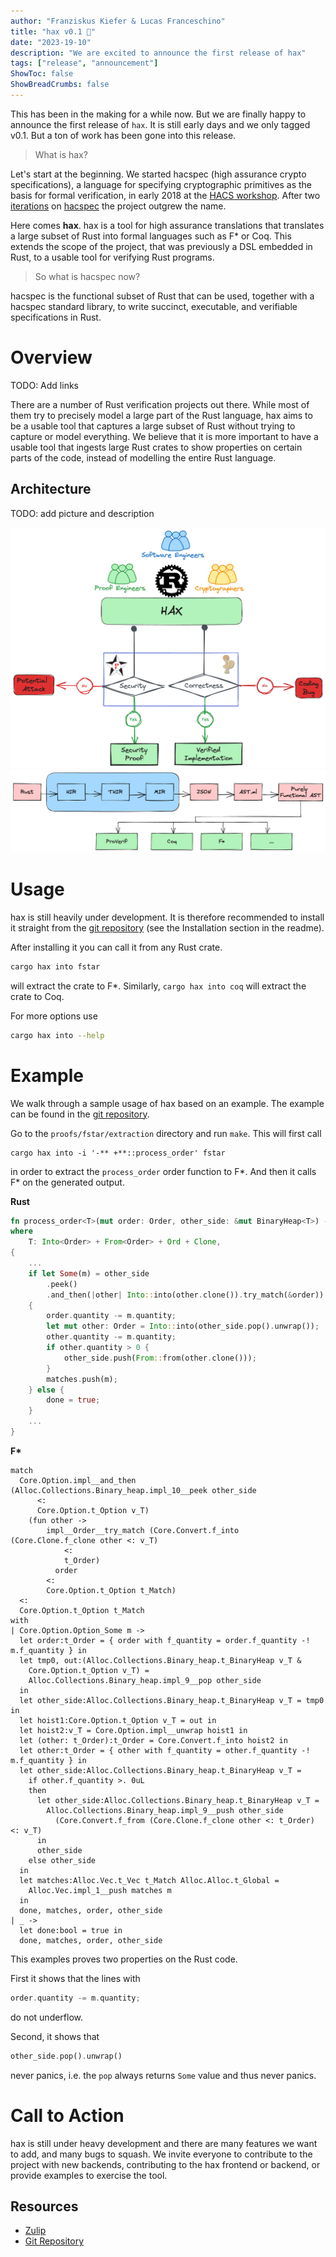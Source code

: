 ```yaml
---
author: "Franziskus Kiefer & Lucas Franceschino"
title: "hax v0.1 🎂"
date: "2023-19-10"
description: "We are excited to announce the first release of hax"
tags: ["release", "announcement"]
ShowToc: false
ShowBreadCrumbs: false
---
```


This has been in the making for a while now.
But we are finally happy to announce the first release of `hax`.
It is still early days and we only tagged v0.1.
But a ton of work has been gone into this release.

> What is hax?

Let's start at the beginning.
We started hacspec (high assurance crypto specifications), a language for specifying
cryptographic primitives as the basis for formal verification, in early 2018 at
the [HACS workshop].
After two [iterations](https://github.com/hacs-workshop/hacspec) on [hacspec](https://github.com/hacspec/hacspec)
the project outgrew the name.

Here comes **hax**.
hax is a tool for high assurance translations that translates a large subset of
Rust into formal languages such as F\* or Coq.
This extends the scope of the project, that was previously a DSL embedded in Rust,
to a usable tool for verifying Rust programs.

> So what is hacspec now?

hacspec is the functional subset of Rust that can be used, together with a hacspec
standard library, to write succinct, executable, and verifiable specifications in
Rust.

# Overview

TODO: Add links

There are a number of Rust verification projects out there.
While most of them try to precisely model a large part of the Rust language,
hax aims to be a usable tool that captures a large subset of Rust without trying
to capture or model everything.
We believe that it is more important to have a usable tool that ingests large
Rust crates to show properties on certain parts of the code, instead of modelling
the entire Rust language.

## Architecture

TODO: add picture and description

![](hax-high-level.png)
![](hax-low-level.png)

# Usage

hax is still heavily under development.
It is therefore recommended to install it straight from the [git repository]
(see the Installation section in the readme).

After installing it you can call it from any Rust crate.

```bash
cargo hax into fstar
```

will extract the crate to F\*.
Similarly, `cargo hax into coq` will extract the crate to Coq.

For more options use

```bash
cargo hax into --help
```

# Example

We walk through a sample usage of hax based on an example.
The example can be found in the [git repository](https://github.com/hacspec/hacspec-v2/tree/main/examples/lob).

Go to the `proofs/fstar/extraction` directory and run `make`.
This will first call

```
cargo hax into -i '-** +**::process_order' fstar
```

in order to extract the `process_order` order function to F\*.
And then it calls F\* on the generated output.

**Rust**

```rust
fn process_order<T>(mut order: Order, other_side: &mut BinaryHeap<T>) -> (Vec<Match>, Option<Order>)
where
    T: Into<Order> + From<Order> + Ord + Clone,
{
    ...
    if let Some(m) = other_side
        .peek()
        .and_then(|other| Into::into(other.clone()).try_match(&order))
    {
        order.quantity -= m.quantity;
        let mut other: Order = Into::into(other_side.pop().unwrap());
        other.quantity -= m.quantity;
        if other.quantity > 0 {
            other_side.push(From::from(other.clone()));
        }
        matches.push(m);
    } else {
        done = true;
    }
    ...
}
```

**F\***

```fstar
match
  Core.Option.impl__and_then (Alloc.Collections.Binary_heap.impl_10__peek other_side
      <:
      Core.Option.t_Option v_T)
    (fun other ->
        impl__Order__try_match (Core.Convert.f_into (Core.Clone.f_clone other <: v_T)
            <:
            t_Order)
          order
        <:
        Core.Option.t_Option t_Match)
  <:
  Core.Option.t_Option t_Match
with
| Core.Option.Option_Some m ->
  let order:t_Order = { order with f_quantity = order.f_quantity -! m.f_quantity } in
  let tmp0, out:(Alloc.Collections.Binary_heap.t_BinaryHeap v_T &
    Core.Option.t_Option v_T) =
    Alloc.Collections.Binary_heap.impl_9__pop other_side
  in
  let other_side:Alloc.Collections.Binary_heap.t_BinaryHeap v_T = tmp0 in
  let hoist1:Core.Option.t_Option v_T = out in
  let hoist2:v_T = Core.Option.impl__unwrap hoist1 in
  let (other: t_Order):t_Order = Core.Convert.f_into hoist2 in
  let other:t_Order = { other with f_quantity = other.f_quantity -! m.f_quantity } in
  let other_side:Alloc.Collections.Binary_heap.t_BinaryHeap v_T =
    if other.f_quantity >. 0uL
    then
      let other_side:Alloc.Collections.Binary_heap.t_BinaryHeap v_T =
        Alloc.Collections.Binary_heap.impl_9__push other_side
          (Core.Convert.f_from (Core.Clone.f_clone other <: t_Order) <: v_T)
      in
      other_side
    else other_side
  in
  let matches:Alloc.Vec.t_Vec t_Match Alloc.Alloc.t_Global =
    Alloc.Vec.impl_1__push matches m
  in
  done, matches, order, other_side
| _ ->
  let done:bool = true in
  done, matches, order, other_side
```

This examples proves two properties on the Rust code.

First it shows that the lines with

```rust
order.quantity -= m.quantity;
```

do not underflow.

Second, it shows that

```rust
other_side.pop().unwrap()
```

never panics, i.e. the `pop` always returns `Some` value and thus never panics.

# Call to Action

hax is still under heavy development and there are many features we want to add, and many bugs to squash.
We invite everyone to contribute to the project with new backends, contributing to the hax frontend or backend, or provide examples to exercise the tool.

## Resources

- [Zulip]
- [Git Repository]

[hacs workshop]: https://www.hacs-workshop.org/
[git repository]: https://github.com/hacspec/hacspec-v2
[zulip]: https://hacspec.zulipchat.com/
